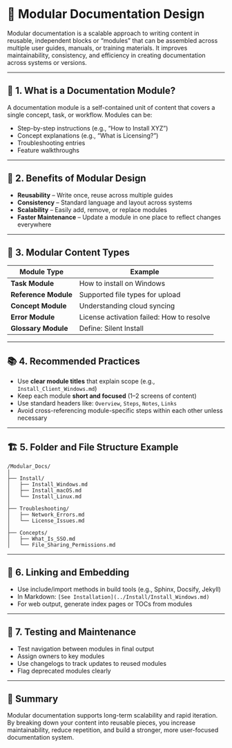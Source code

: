 # 🧱 Modular Documentation Design

Modular documentation is a scalable approach to writing content in reusable, independent blocks or “modules” that can be assembled across multiple user guides, manuals, or training materials. It improves maintainability, consistency, and efficiency in creating documentation across systems or versions.

---

## 🧩 1. What is a Documentation Module?

A documentation module is a self-contained unit of content that covers a single concept, task, or workflow. Modules can be:

- Step-by-step instructions (e.g., “How to Install XYZ”)
- Concept explanations (e.g., “What is Licensing?”)
- Troubleshooting entries
- Feature walkthroughs

---

## 🧱 2. Benefits of Modular Design

- **Reusability** – Write once, reuse across multiple guides
- **Consistency** – Standard language and layout across systems
- **Scalability** – Easily add, remove, or replace modules
- **Faster Maintenance** – Update a module in one place to reflect changes everywhere

---

## 🧰 3. Modular Content Types

| Module Type | Example |
|-------------|---------|
| **Task Module** | How to install on Windows |
| **Reference Module** | Supported file types for upload |
| **Concept Module** | Understanding cloud syncing |
| **Error Module** | License activation failed: How to resolve |
| **Glossary Module** | Define: Silent Install |

---

## 📚 4. Recommended Practices

- Use **clear module titles** that explain scope (e.g., `Install_Client_Windows.md`)
- Keep each module **short and focused** (1–2 screens of content)
- Use standard headers like: `Overview`, `Steps`, `Notes`, `Links`
- Avoid cross-referencing module-specific steps within each other unless necessary

---

## 🏗️ 5. Folder and File Structure Example

```
/Modular_Docs/
│
├── Install/
│   ├── Install_Windows.md
│   ├── Install_macOS.md
│   └── Install_Linux.md
│
├── Troubleshooting/
│   ├── Network_Errors.md
│   └── License_Issues.md
│
├── Concepts/
│   ├── What_Is_SSO.md
│   └── File_Sharing_Permissions.md
```

---

## 🔗 6. Linking and Embedding

- Use include/import methods in build tools (e.g., Sphinx, Docsify, Jekyll)  
- In Markdown: `[See Installation](../Install/Install_Windows.md)`
- For web output, generate index pages or TOCs from modules

---

## 🧪 7. Testing and Maintenance

- Test navigation between modules in final output
- Assign owners to key modules
- Use changelogs to track updates to reused modules
- Flag deprecated modules clearly

---

## 📌 Summary

Modular documentation supports long-term scalability and rapid iteration. By breaking down your content into reusable pieces, you increase maintainability, reduce repetition, and build a stronger, more user-focused documentation system.

